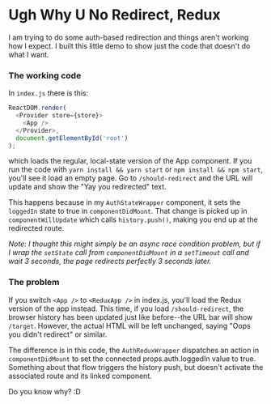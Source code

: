 # Ugh Why U No Redirect, Redux

I am trying to do some auth-based redirection and things aren't working how I expect. I built this little demo to show just the code that doesn't do what I want.

### The working code

In `index.js` there is this:

```js
ReactDOM.render(
  <Provider store={store}>
    <App />
  </Provider>,
  document.getElementById('root')
);
```

which loads the regular, local-state version of the App component. If you run the code with `yarn install && yarn start` or `npm install && npm start`, you'll see it load an empty page. Go to `/should-redirect` and the URL will update and show the "Yay you redirected" text.

This happens because in my `AuthStateWrapper` component, it sets the `loggedIn` state to true in `componentDidMount`. That change is picked up in `componentWillUpdate` which calls `history.push()`, making you end up at the redirected route.

_Note: I thought this might simply be an async race condition problem, but if I wrap the `setState` call from `componentDidMount` in a `setTimeout` call and wait 3 seconds, the page redirects perfectly 3 seconds later._ 

### The problem

If you switch `<App />` to `<ReduxApp />` in index.js, you'll load the Redux version of the app instead. This time, if you load `/should-redirect`, the browser history has been updated just like before--the URL bar will show `/target`. However, the actual HTML will be left unchanged, saying "Oops you didn't redirect" or similar. 

The difference is in this code, the `AuthReduxWrapper` dispatches an action in `componentDidMount` to set the connected props.auth.loggedIn value to true. Something about that flow triggers the history push, but doesn't activate the associated route and its linked component.

Do you know why? :D